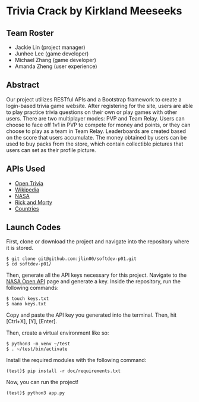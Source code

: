# Trivia Crack by Kirkland Meeseeks
  
## Team Roster
- Jackie Lin (project manager)  
- Junhee Lee (game developer)
- Michael Zhang (game developer)
- Amanda Zheng (user experience) 

## Abstract 
Our project utilizes RESTful APIs and a Bootstrap framework to create a login-based trivia game website. After registering for the site, users are able to play practice trivia questions on their own or play games with other users. There are two multiplayer modes: PVP and Team Relay. Users can choose to face off 1v1 in PVP to compete for money and points, or they can choose to play as a team in Team Relay. Leaderboards are created based on the score that users accumulate. The money obtained by users can be used to buy packs from the store, which contain collectible pictures that users can set as their profile picture.

## APIs Used
- [Open Trivia](https://docs.google.com/document/d/1yp2nicOExDYlrEfdvqspD17Kz5c-xMSWHudfmNjJgQ4/edit)
- [Wikipedia](https://docs.google.com/document/d/1KNf_h_Rysiftc88uZNZO4LMpAyQprUTSj-eg5CMz9a8/edit)
- [NASA](https://docs.google.com/document/d/1PWwglCaypRlHP-0URuF5s076vBoqEKQeNETeWADVaP4/edit)
- [Rick and Morty](https://docs.google.com/document/d/1oK0klhp__LHP9kxb3D70cbbI46i1mMnmDMI4y1XS3B4/edit)
- [Countries](https://docs.google.com/document/d/1C-umxnBAIUzQI9kLDaXG4-YbFsiOwwRTJ5c-DXAHTRM/edit?usp=drive_web&ouid=109502819417772013933)

## Launch Codes 
First, clone or download the project and navigate into the repository where it is stored. 
```
$ git clone git@github.com:jlin00/softdev-p01.git
$ cd softdev-p01/
```

Then, generate all the API keys necessary for this project. Navigate to the [NASA Open API](https://api.nasa.gov) page and generate a key. Inside the repository, run the following commands:
```
$ touch keys.txt
$ nano keys.txt
```
Copy and paste the API key you generated into the terminal. Then, hit [Ctrl+X], [Y], [Enter].  

Then, create a virtual environment like so:
```
$ python3 -m venv ~/test
$ . ~/test/bin/activate
```

Install the required modules with the following command:
```
(test)$ pip install -r doc/requirements.txt
```

Now, you can run the project!
```
(test)$ python3 app.py
```


